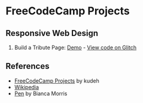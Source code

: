 # FreeCodeCamp Projects

## Responsive Web Design 
1. Build a Tribute Page: [Demo](https://ctsj.github.io/fcc-projects/Responsive%20Web%20Design/Build%20a%20Tribute%20Page/) - [View code on Glitch](https://glitch.com/edit/#!/ctsj-tributepage)


## References 
- [FreeCodeCamp Projects](https://github.com/kudeh/freecodecamp-projects) by kudeh
- [Wikipedia](https://en.wikipedia.org/wiki/Nikola_Tesla)
- [Pen](https://codepen.io/biancamorris/pen/pbVwOY) by Bianca Morris
